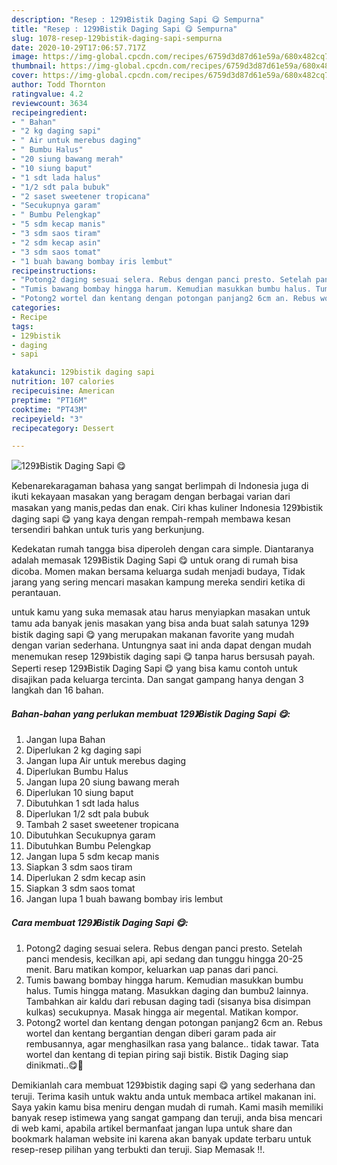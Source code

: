```yaml
---
description: "Resep : 129》Bistik Daging Sapi 😋 Sempurna"
title: "Resep : 129》Bistik Daging Sapi 😋 Sempurna"
slug: 1078-resep-129bistik-daging-sapi-sempurna
date: 2020-10-29T17:06:57.717Z
image: https://img-global.cpcdn.com/recipes/6759d3d87d61e59a/680x482cq70/129bistik-daging-sapi-😋-foto-resep-utama.jpg
thumbnail: https://img-global.cpcdn.com/recipes/6759d3d87d61e59a/680x482cq70/129bistik-daging-sapi-😋-foto-resep-utama.jpg
cover: https://img-global.cpcdn.com/recipes/6759d3d87d61e59a/680x482cq70/129bistik-daging-sapi-😋-foto-resep-utama.jpg
author: Todd Thornton
ratingvalue: 4.2
reviewcount: 3634
recipeingredient:
- " Bahan"
- "2 kg daging sapi"
- " Air untuk merebus daging"
- " Bumbu Halus"
- "20 siung bawang merah"
- "10 siung baput"
- "1 sdt lada halus"
- "1/2 sdt pala bubuk"
- "2 saset sweetener tropicana"
- "Secukupnya garam"
- " Bumbu Pelengkap"
- "5 sdm kecap manis"
- "3 sdm saos tiram"
- "2 sdm kecap asin"
- "3 sdm saos tomat"
- "1 buah bawang bombay iris lembut"
recipeinstructions:
- "Potong2 daging sesuai selera. Rebus dengan panci presto. Setelah panci mendesis, kecilkan api, api sedang dan tunggu hingga 20-25 menit. Baru matikan kompor, keluarkan uap panas dari panci."
- "Tumis bawang bombay hingga harum. Kemudian masukkan bumbu halus. Tumis hingga matang. Masukkan daging dan bumbu2 lainnya. Tambahkan air kaldu dari rebusan daging tadi (sisanya bisa disimpan kulkas) secukupnya. Masak hingga air megental. Matikan kompor."
- "Potong2 wortel dan kentang dengan potongan panjang2 6cm an. Rebus wortel dan kentang bergantian dengan diberi garam pada air rembusannya, agar menghasilkan rasa yang balance.. tidak tawar. Tata wortel dan kentang di tepian piring saji bistik. Bistik Daging siap dinikmati..😋🤩"
categories:
- Recipe
tags:
- 129bistik
- daging
- sapi

katakunci: 129bistik daging sapi 
nutrition: 107 calories
recipecuisine: American
preptime: "PT16M"
cooktime: "PT43M"
recipeyield: "3"
recipecategory: Dessert

---
```



![129》Bistik Daging Sapi 😋](https://img-global.cpcdn.com/recipes/6759d3d87d61e59a/680x482cq70/129bistik-daging-sapi-😋-foto-resep-utama.jpg)

Kebenarekaragaman bahasa yang sangat berlimpah di Indonesia juga di ikuti kekayaan masakan yang beragam dengan berbagai varian dari masakan yang manis,pedas dan enak. Ciri khas kuliner Indonesia 129》bistik daging sapi 😋 yang kaya dengan rempah-rempah membawa kesan tersendiri bahkan untuk turis yang berkunjung.


Kedekatan rumah tangga bisa diperoleh dengan cara simple. Diantaranya adalah memasak 129》Bistik Daging Sapi 😋 untuk orang di rumah bisa dicoba. Momen makan bersama keluarga sudah menjadi budaya, Tidak jarang yang sering mencari masakan kampung mereka sendiri ketika di perantauan.



untuk kamu yang suka memasak atau harus menyiapkan masakan untuk tamu ada banyak jenis masakan yang bisa anda buat salah satunya 129》bistik daging sapi 😋 yang merupakan makanan favorite yang mudah dengan varian sederhana. Untungnya saat ini anda dapat dengan mudah menemukan resep 129》bistik daging sapi 😋 tanpa harus bersusah payah.
Seperti resep 129》Bistik Daging Sapi 😋 yang bisa kamu contoh untuk disajikan pada keluarga tercinta. Dan sangat gampang hanya dengan 3 langkah dan 16 bahan.


<!--inarticleads1-->

##### Bahan-bahan yang perlukan membuat 129》Bistik Daging Sapi 😋:

1. Jangan lupa  Bahan
1. Diperlukan 2 kg daging sapi
1. Jangan lupa  Air untuk merebus daging
1. Diperlukan  Bumbu Halus
1. Jangan lupa 20 siung bawang merah
1. Diperlukan 10 siung baput
1. Dibutuhkan 1 sdt lada halus
1. Diperlukan 1/2 sdt pala bubuk
1. Tambah 2 saset sweetener tropicana
1. Dibutuhkan Secukupnya garam
1. Dibutuhkan  Bumbu Pelengkap
1. Jangan lupa 5 sdm kecap manis
1. Siapkan 3 sdm saos tiram
1. Diperlukan 2 sdm kecap asin
1. Siapkan 3 sdm saos tomat
1. Jangan lupa 1 buah bawang bombay iris lembut




<!--inarticleads2-->

##### Cara membuat  129》Bistik Daging Sapi 😋:

1. Potong2 daging sesuai selera. Rebus dengan panci presto. Setelah panci mendesis, kecilkan api, api sedang dan tunggu hingga 20-25 menit. Baru matikan kompor, keluarkan uap panas dari panci.
1. Tumis bawang bombay hingga harum. Kemudian masukkan bumbu halus. Tumis hingga matang. Masukkan daging dan bumbu2 lainnya. Tambahkan air kaldu dari rebusan daging tadi (sisanya bisa disimpan kulkas) secukupnya. Masak hingga air megental. Matikan kompor.
1. Potong2 wortel dan kentang dengan potongan panjang2 6cm an. Rebus wortel dan kentang bergantian dengan diberi garam pada air rembusannya, agar menghasilkan rasa yang balance.. tidak tawar. Tata wortel dan kentang di tepian piring saji bistik. Bistik Daging siap dinikmati..😋🤩




Demikianlah cara membuat 129》bistik daging sapi 😋 yang sederhana dan teruji. Terima kasih untuk waktu anda untuk membaca artikel makanan ini. Saya yakin kamu bisa meniru dengan mudah di rumah. Kami masih memiliki banyak resep istimewa yang sangat gampang dan teruji, anda bisa mencari di web kami, apabila artikel bermanfaat jangan lupa untuk share dan bookmark halaman website ini karena akan banyak update terbaru untuk resep-resep pilihan yang terbukti dan teruji. Siap Memasak !!. 
